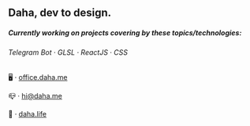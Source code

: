 ## Daha, dev to design.

##### Currently working on projects covering by these topics/technologies:

###### Telegram Bot · GLSL · ReactJS · CSS


🖥️ · [office.daha.me](https://office.daha.me)

📪️ · hi@daha.me

🌊️ · [daha.life](https://daha.life)

